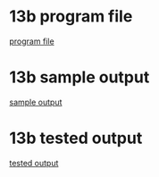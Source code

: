 # 13b program file
[program file](program.png.jpg)

# 13b sample output
[sample output](sampleoutput.png)

# 13b tested output
[tested output](testedoutput.png)
